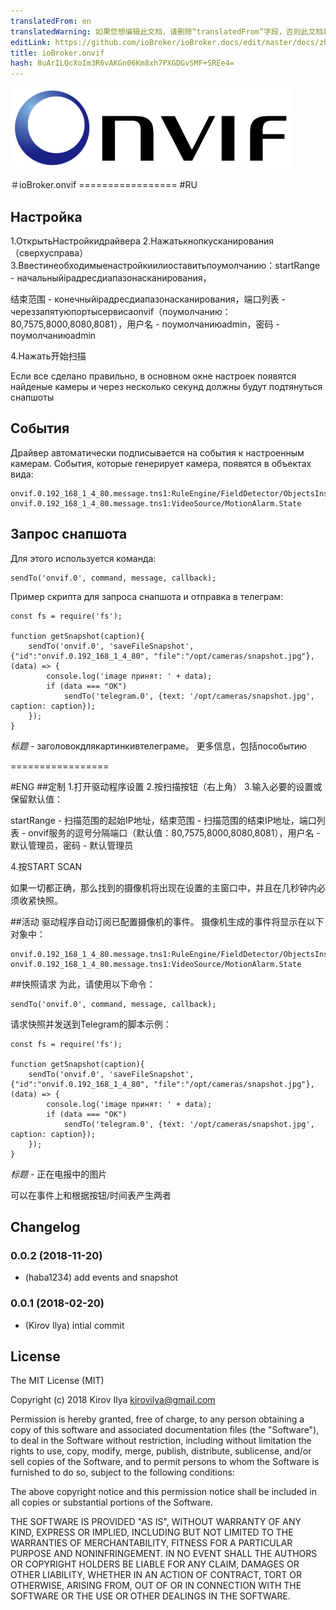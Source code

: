 ```yaml
---
translatedFrom: en
translatedWarning: 如果您想编辑此文档，请删除“translatedFrom”字段，否则此文档将再次自动翻译
editLink: https://github.com/ioBroker/ioBroker.docs/edit/master/docs/zh-cn/adapterref/iobroker.onvif/README.md
title: ioBroker.onvif
hash: 8uArILQcXoIm3R6vAKGn06Km8xh7PXGDGvSMF+SREe4=
---
```

![商标](../../../en/adapterref/iobroker.onvif/admin/onvif_logo.png)

＃ioBroker.onvif =================
#RU
## Настройка
1.ОткрытьНастройкидрайвера
2.Нажатькнопкусканирования（сверхусправа）
3.Ввестинеобходимыенастройкиилиоставитьпоумолчанию：startRange  - начальныйipадресдиапазонасканирования，

结束范围 - конечныйipадресдиапазонасканирования，端口列表 - череззапятуюпортысервисаonvif（поумолчанию：80,7575,8000,8080,8081），用户名 - поумолчаниюadmin，密码 - поумолчаниюadmin

4.Нажать开始扫描

Если все сделано правильно, в основном окне настроек появятся найденые камеры и через несколько секунд должны будут подтянуться снапшоты

## События
Драйвер автоматически подписывается на события к настроенным камерам.
События, которые генерирует камера, появятся в объектах вида:

```
onvif.0.192_168_1_4_80.message.tns1:RuleEngine/FieldDetector/ObjectsInside
onvif.0.192_168_1_4_80.message.tns1:VideoSource/MotionAlarm.State
```

## Запрос снапшота
Для этого используется команда:

```
sendTo('onvif.0', command, message, callback);
```

Пример скрипта для запроса снапшота и отправка в телеграм:

```
const fs = require('fs');

function getSnapshot(caption){
    sendTo('onvif.0', 'saveFileSnapshot', {"id":"onvif.0.192_168_1_4_80", "file":"/opt/cameras/snapshot.jpg"}, (data) => {
        console.log('image принят: ' + data);
        if (data === "OK")
            sendTo('telegram.0', {text: '/opt/cameras/snapshot.jpg', caption: caption});
    });
}
```

*标题*  - заголовокдлякартинкивтелеграме。
更多信息，包括пособытию

=================

#ENG
##定制
1.打开驱动程序设置
2.按扫描按钮（右上角）
3.输入必要的设置或保留默认值：

startRange  - 扫描范围的起始IP地址，结束范围 - 扫描范围的结束IP地址，端口列表 -  onvif服务的逗号分隔端口（默认值：80,7575,8000,8080,8081），用户名 - 默认管理员，密码 - 默认管理员

4.按START SCAN

如果一切都正确，那么找到的摄像机将出现在设置的主窗口中，并且在几秒钟内必须收紧快照。

##活动
驱动程序自动订阅已配置摄像机的事件。
摄像机生成的事件将显示在以下对象中：

```
onvif.0.192_168_1_4_80.message.tns1:RuleEngine/FieldDetector/ObjectsInside
onvif.0.192_168_1_4_80.message.tns1:VideoSource/MotionAlarm.State
```

##快照请求
为此，请使用以下命令：

```
sendTo('onvif.0', command, message, callback);
```

请求快照并发送到Telegram的脚本示例：

```
const fs = require('fs');

function getSnapshot(caption){
    sendTo('onvif.0', 'saveFileSnapshot', {"id":"onvif.0.192_168_1_4_80", "file":"/opt/cameras/snapshot.jpg"}, (data) => {
        console.log('image принят: ' + data);
        if (data === "OK")
            sendTo('telegram.0', {text: '/opt/cameras/snapshot.jpg', caption: caption});
    });
}
```

*标题*  - 正在电报中的图片

可以在事件上和根据按钮/时间表产生两者

## Changelog
### 0.0.2 (2018-11-20)
* (haba1234) add events and snapshot

### 0.0.1 (2018-02-20)
* (Kirov Ilya) intial commit

## License

The MIT License (MIT)

Copyright (c) 2018 Kirov Ilya <kirovilya@gmail.com>

Permission is hereby granted, free of charge, to any person obtaining a copy
of this software and associated documentation files (the "Software"), to deal
in the Software without restriction, including without limitation the rights
to use, copy, modify, merge, publish, distribute, sublicense, and/or sell
copies of the Software, and to permit persons to whom the Software is
furnished to do so, subject to the following conditions:

The above copyright notice and this permission notice shall be included in
all copies or substantial portions of the Software.

THE SOFTWARE IS PROVIDED "AS IS", WITHOUT WARRANTY OF ANY KIND, EXPRESS OR
IMPLIED, INCLUDING BUT NOT LIMITED TO THE WARRANTIES OF MERCHANTABILITY,
FITNESS FOR A PARTICULAR PURPOSE AND NONINFRINGEMENT. IN NO EVENT SHALL THE
AUTHORS OR COPYRIGHT HOLDERS BE LIABLE FOR ANY CLAIM, DAMAGES OR OTHER
LIABILITY, WHETHER IN AN ACTION OF CONTRACT, TORT OR OTHERWISE, ARISING FROM,
OUT OF OR IN CONNECTION WITH THE SOFTWARE OR THE USE OR OTHER DEALINGS IN
THE SOFTWARE.